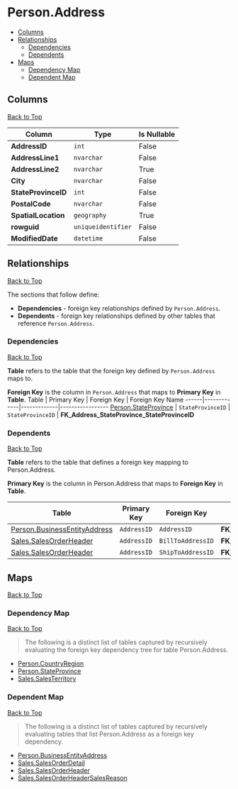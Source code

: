 # Person.Address

* [Columns](#columns)
* [Relationships](#relationships)
    * [Dependencies](#dependencies)
    * [Dependents](#dependents)
* [Maps](#maps)
    * [Dependency Map](#dependency-map)
    * [Dependent Map](#dependent-map)

## Columns
[Back to Top](#personaddress)

Column | Type | Is Nullable
-------|------|------------
**AddressID** | `int` | False
**AddressLine1** | `nvarchar` | False
**AddressLine2** | `nvarchar` | True
**City** | `nvarchar` | False
**StateProvinceID** | `int` | False
**PostalCode** | `nvarchar` | False
**SpatialLocation** | `geography` | True
**rowguid** | `uniqueidentifier` | False
**ModifiedDate** | `datetime` | False

## Relationships
[Back to Top](#personaddress)


The sections that follow define:
* **Dependencies** - foreign key relationships defined by `Person.Address`.
* **Dependents** - foreign key relationships defined by other tables that reference `Person.Address`.

### Dependencies
[Back to Top](#personaddress)


**Table** refers to the table that the foreign key defined by `Person.Address` maps to.

**Foreign Key** is the column in `Person.Address` that maps to **Primary Key** in **Table**.
Table | Primary Key | Foreign Key | Foreign Key Name
------|-------------|-------------|-----------------
[Person.StateProvince](./StateProvince.md) | `StateProvinceID` | `StateProvinceID` | **FK_Address_StateProvince_StateProvinceID**

### Dependents
[Back to Top](#personaddress)

**Table** refers to the table that defines a foreign key mapping to Person.Address.

**Primary Key** is the column in Person.Address that maps to **Foreign Key** in **Table**.

Table | Primary Key | Foreign Key | Foreign Key Name
------|-------------|-------------|-----------------
[Person.BusinessEntityAddress](./BusinessEntityAddress.md) | `AddressID` | `AddressID` | **FK_BusinessEntityAddress_Address_AddressID**
[Sales.SalesOrderHeader](../Sales/SalesOrderHeader.md) | `AddressID` | `BillToAddressID` | **FK_SalesOrderHeader_Address_BillToAddressID**
[Sales.SalesOrderHeader](../Sales/SalesOrderHeader.md) | `AddressID` | `ShipToAddressID` | **FK_SalesOrderHeader_Address_ShipToAddressID**

## Maps
[Back to Top](#personaddress)

### Dependency Map
[Back to Top](#personaddress)

> The following is a distinct list of tables captured by recursively evaluating the foreign key dependency tree for table Person.Address.

* [Person.CountryRegion](./CountryRegion.md)
* [Person.StateProvince](./StateProvince.md)
* [Sales.SalesTerritory](../Sales/SalesTerritory.md)

### Dependent Map
[Back to Top](#personaddress)

> The following is a distinct list of tables captured by recursively evaluating tables that list Person.Address as a foreign key dependency.

* [Person.BusinessEntityAddress](./BusinessEntityAddress.md)
* [Sales.SalesOrderDetail](../Sales/SalesOrderDetail.md)
* [Sales.SalesOrderHeader](../Sales/SalesOrderHeader.md)
* [Sales.SalesOrderHeaderSalesReason](../Sales/SalesOrderHeaderSalesReason.md)

